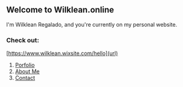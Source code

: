 ## Welcome to Wilklean.online

I'm Wilklean Regalado, and you're currently on my personal website.


### Check out:

[https://www.wilklean.wixsite.com/hello](url)

1. [Porfolio](https://wilklean.wixsite.com/hello/checkoutmyportfolio)
2. [About Me](https://wilklean.wixsite.com/hello/somethingaboutme)
3. [Contact](https://wilklean.wixsite.com/hello/hitmeup)
